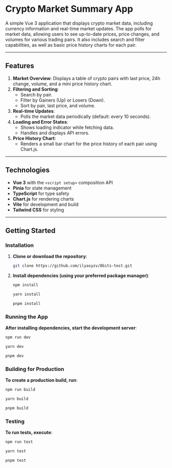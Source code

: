 # Crypto Market Summary App

A simple Vue 3 application that displays crypto market data, including currency information and real-time market updates. The app polls for market data, allowing users to see up-to-date prices, price changes, and volumes for various trading pairs. It also includes search and filter capabilities, as well as basic price history charts for each pair.

---

## Features

1. **Market Overview**: Displays a table of crypto pairs with last price, 24h change, volume, and a mini price history chart.
2. **Filtering and Sorting**:
   - Search by pair.
   - Filter by Gainers (Up) or Losers (Down).
   - Sort by pair, last price, and volume.
3. **Real-time Updates**:
   - Polls the market data periodically (default: every 10 seconds).
4. **Loading and Error States**:
   - Shows loading indicator while fetching data.
   - Handles and displays API errors.
5. **Price History Chart**:
   - Renders a small bar chart for the price history of each pair using Chart.js.

---

## Technologies

- **Vue 3** with the `<script setup>` composition API
- **Pinia** for state management
- **TypeScript** for type safety
- **Chart.js** for rendering charts
- **Vite** for development and build
- **Tailwind CSS** for styling

---

## Getting Started

### Installation

1. **Clone or download the repository**:
   ```bash
   git clone https://github.com/ilyasyzv/8bits-test.git
   ```
2. **Install dependencies (using your preferred package manager)**:
   ```bash
   npm install
   ```
   ```bash
   yarn install
   ```
   ```bash
   pnpm install
   ```

### Running the App
**After installing dependencies, start the development server**:
   ```bash
   npm run dev
   ```
   ```bash
   yarn dev
   ```
   ```bash
   pnpm dev
   ```

### Building for Production
**To create a production build, run**:
   ```bash
   npm run build
   ```
   ```bash
   yarn build
   ```
   ```bash
   pnpm build
   ```

### Testing
**To run tests, execute**:
   ```bash
   npm run test
   ```
   ```bash
   yarn test
   ```
   ```bash
   pnpm test
   ```
